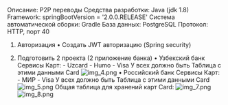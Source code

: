 Описание: P2P переводы
Средства разработки: Java (jdk 1.8)
Framework: springBootVersion = '2.0.0.RELEASE'
Cистема автоматической сборки: Gradle
База данных: PostgreSQL
Протокол: HTTP, порт 40

1.	Авторизация
      •	Создать JWT авторизацию (Spring security)

2.	 Подготовить 2 проекта (2 приложение банка)
       •	Узбекский банк
       Сервисы Карт:
    - Uzcard
    - Humo
    - Visa
      У всех должно быть Таблица с этими данными Card
      ![img_4.png](images/img_4.png)
      •	Российский банк
      Сервисы Карт:
    - МИР
    - Visa
      У всех должно быть Таблица с этими данными Card
      ![img_5.png](images/img_5.png)
      Общая таблица для хранений карт Card:
      ![img_7.png](images/img_7.png)
      ![img_8.png](images/img_8.png)
